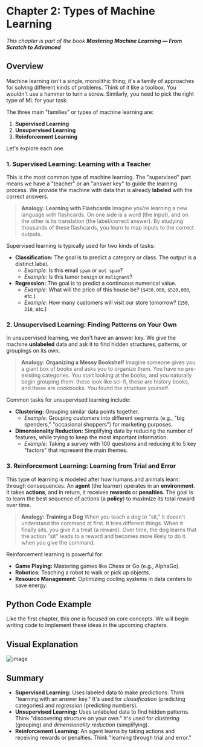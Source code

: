 # Chapter 2: Types of Machine Learning

_This chapter is part of the book **Mastering Machine Learning — From Scratch to Advanced**_

## Overview

Machine learning isn't a single, monolithic thing; it's a family of approaches for solving different kinds of problems. Think of it like a toolbox. You wouldn't use a hammer to turn a screw. Similarly, you need to pick the right type of ML for your task.

The three main "families" or types of machine learning are:
1.  **Supervised Learning**
2.  **Unsupervised Learning**
3.  **Reinforcement Learning**

Let's explore each one.

### 1. Supervised Learning: Learning with a Teacher

This is the most common type of machine learning. The "supervised" part means we have a "teacher" or an "answer key" to guide the learning process. We provide the machine with data that is already **labeled** with the correct answers.

> **Analogy: Learning with Flashcards**
> Imagine you're learning a new language with flashcards. On one side is a word (the input), and on the other is its translation (the label/correct answer). By studying thousands of these flashcards, you learn to map inputs to the correct outputs.

Supervised learning is typically used for two kinds of tasks:

- **Classification:** The goal is to predict a category or class. The output is a distinct label.
  - *Example:* Is this email `spam` or `not spam`?
  - *Example:* Is this tumor `benign` or `malignant`?
- **Regression:** The goal is to predict a continuous numerical value.
  - *Example:* What will the price of this house be? (`$450,000`, `$520,000`, etc.)
  - *Example:* How many customers will visit our store tomorrow? (`150`, `210`, etc.)

### 2. Unsupervised Learning: Finding Patterns on Your Own

In unsupervised learning, we don't have an answer key. We give the machine **unlabeled** data and ask it to find hidden structures, patterns, or groupings on its own.

> **Analogy: Organizing a Messy Bookshelf**
> Imagine someone gives you a giant box of books and asks you to organize them. You have no pre-existing categories. You start looking at the books, and you naturally begin grouping them: these look like sci-fi, these are history books, and these are cookbooks. You found the structure yourself.

Common tasks for unsupervised learning include:

- **Clustering:** Grouping similar data points together.
  - *Example:* Grouping customers into different segments (e.g., "big spenders," "occasional shoppers") for marketing purposes.
- **Dimensionality Reduction:** Simplifying data by reducing the number of features, while trying to keep the most important information.
  - *Example:* Taking a survey with 100 questions and reducing it to 5 key "factors" that represent the main themes.

### 3. Reinforcement Learning: Learning from Trial and Error

This type of learning is modeled after how humans and animals learn: through consequences. An **agent** (the learner) operates in an **environment**. It takes **actions**, and in return, it receives **rewards** or **penalties**. The goal is to learn the best sequence of actions (a **policy**) to maximize its total reward over time.

> **Analogy: Training a Dog**
> When you teach a dog to "sit," it doesn't understand the command at first. It tries different things. When it finally sits, you give it a treat (a reward). Over time, the dog learns that the action "sit" leads to a reward and becomes more likely to do it when you give the command.

Reinforcement learning is powerful for:
- **Game Playing:** Mastering games like Chess or Go (e.g., AlphaGo).
- **Robotics:** Teaching a robot to walk or pick up objects.
- **Resource Management:** Optimizing cooling systems in data centers to save energy.

## Python Code Example

Like the first chapter, this one is focused on core concepts. We will begin writing code to implement these ideas in the upcoming chapters.

## Visual Explanation

![image](https://github.com/user-attachments/assets/361cde32-46f1-4cc5-b04e-620f2c19898c)


## Summary

- **Supervised Learning:** Uses labeled data to make predictions. Think "learning with an answer key." It's used for *classification* (predicting categories) and *regression* (predicting numbers).
- **Unsupervised Learning:** Uses unlabeled data to find hidden patterns. Think "discovering structure on your own." It's used for *clustering* (grouping) and *dimensionality reduction* (simplifying).
- **Reinforcement Learning:** An agent learns by taking actions and receiving rewards or penalties. Think "learning through trial and error."
